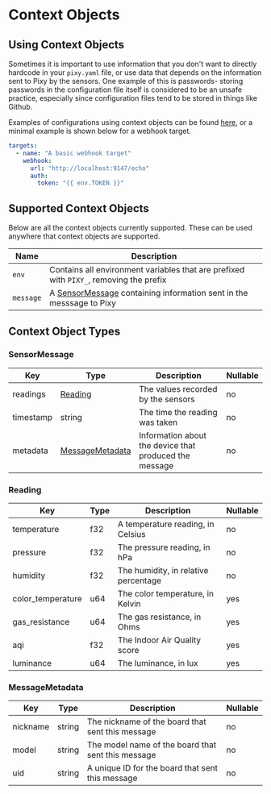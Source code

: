 # Context Objects

## Using Context Objects

Sometimes it is important to use information that you don't want to directly hardcode in your `pixy.yaml` file, or use data that depends on the information sent to Pixy by the sensors. One example of this is passwords- storing passwords in the configuration file itself is considered to be an unsafe practice, especially since configuration files tend to be stored in things like Github.

Examples of configurations using context objects can be found [here](/example-configs/webhook.yaml), or a minimal example is shown below for a webhook target.

```yaml
targets:
  - name: "A basic webhook target"
    webhook:
      url: "http://localhost:9147/echo"
      auth:
        token: "{{ env.TOKEN }}"
```

## Supported Context Objects

Below are all the context objects currently supported. These can be used anywhere that context objects are supported.

| Name      | Description                                                                            |
| --------- | -------------------------------------------------------------------------------------- |
| `env`     | Contains all environment variables that are prefixed with `PIXY_`, removing the prefix |
| `message` | A [SensorMessage](#sensormessage) containing information sent in the messsage to Pixy  |

## Context Object Types

### SensorMessage

| Key       | Type                                | Description                                            | Nullable |
| --------- | ----------------------------------- | ------------------------------------------------------ | -------- |
| readings  | [Reading](#reading)                 | The values recorded by the sensors                     | no       |
| timestamp | string                              | The time the reading was taken                         | no       |
| metadata  | [MessageMetadata](#messagemetadata) | Information about the device that produced the message | no       |

### Reading

| Key               | Type | Description                          | Nullable |
| ----------------- | ---- | ------------------------------------ | -------- |
| temperature       | f32  | A temperature reading, in Celsius    | no       |
| pressure          | f32  | The pressure reading, in hPa         | no       |
| humidity          | f32  | The humidity, in relative percentage | no       |
| color_temperature | u64  | The color temperature, in Kelvin     | yes      |
| gas_resistance    | u64  | The gas resistance, in Ohms          | yes      |
| aqi               | f32  | The Indoor Air Quality score         | yes      |
| luminance         | u64  | The luminance, in lux                | yes      |

### MessageMetadata

| Key      | Type   | Description                                        | Nullable |
| -------- | ------ | -------------------------------------------------- | -------- |
| nickname | string | The nickname of the board that sent this message   | no       |
| model    | string | The model name of the board that sent this message | no       |
| uid      | string | A unique ID for the board that sent this message   | no       |
